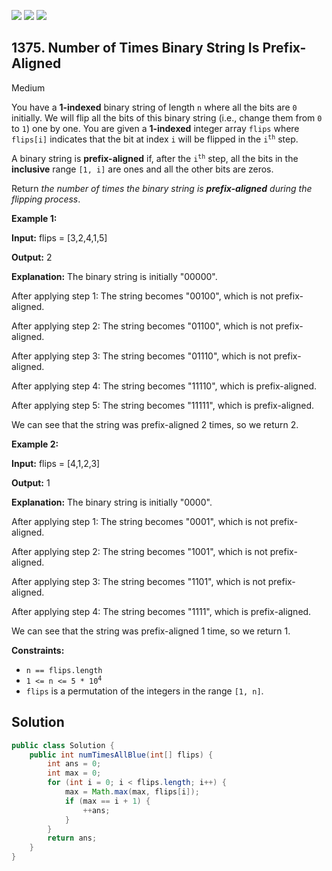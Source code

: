 [![](https://img.shields.io/github/stars/javadev/LeetCode-in-Java?label=Stars&style=flat-square)](https://github.com/javadev/LeetCode-in-Java)
[![](https://img.shields.io/github/forks/javadev/LeetCode-in-Java?label=Fork%20me%20on%20GitHub%20&style=flat-square)](https://github.com/javadev/LeetCode-in-Java/fork)
[![](https://img.shields.io/badge/-LeetCode%20in%20Kotlin-blue?style=flat-square)](https://github.com/javadev/LeetCode-in-Kotlin)

## 1375\. Number of Times Binary String Is Prefix-Aligned

Medium

You have a **1-indexed** binary string of length `n` where all the bits are `0` initially. We will flip all the bits of this binary string (i.e., change them from `0` to `1`) one by one. You are given a **1-indexed** integer array `flips` where `flips[i]` indicates that the bit at index `i` will be flipped in the <code>i<sup>th</sup></code> step.

A binary string is **prefix-aligned** if, after the <code>i<sup>th</sup></code> step, all the bits in the **inclusive** range `[1, i]` are ones and all the other bits are zeros.

Return _the number of times the binary string is **prefix-aligned** during the flipping process_.

**Example 1:**

**Input:** flips = [3,2,4,1,5]

**Output:** 2

**Explanation:** The binary string is initially "00000". 

After applying step 1: The string becomes "00100", which is not prefix-aligned.

After applying step 2: The string becomes "01100", which is not prefix-aligned.

After applying step 3: The string becomes "01110", which is not prefix-aligned.

After applying step 4: The string becomes "11110", which is prefix-aligned. 

After applying step 5: The string becomes "11111", which is prefix-aligned.

We can see that the string was prefix-aligned 2 times, so we return 2.

**Example 2:**

**Input:** flips = [4,1,2,3]

**Output:** 1

**Explanation:** The binary string is initially "0000". 

After applying step 1: The string becomes "0001", which is not prefix-aligned.

After applying step 2: The string becomes "1001", which is not prefix-aligned.

After applying step 3: The string becomes "1101", which is not prefix-aligned.

After applying step 4: The string becomes "1111", which is prefix-aligned. 

We can see that the string was prefix-aligned 1 time, so we return 1.

**Constraints:**

*   `n == flips.length`
*   <code>1 <= n <= 5 * 10<sup>4</sup></code>
*   `flips` is a permutation of the integers in the range `[1, n]`.

## Solution

```java
public class Solution {
    public int numTimesAllBlue(int[] flips) {
        int ans = 0;
        int max = 0;
        for (int i = 0; i < flips.length; i++) {
            max = Math.max(max, flips[i]);
            if (max == i + 1) {
                ++ans;
            }
        }
        return ans;
    }
}
```